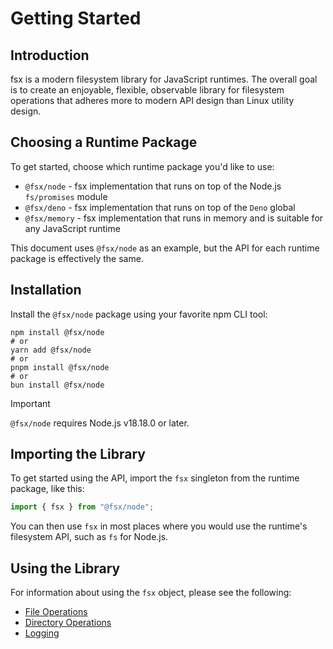 # Getting Started

## Introduction

fsx is a modern filesystem library for JavaScript runtimes. The overall goal is to create an enjoyable, flexible, observable library for filesystem operations that adheres more to modern API design than Linux utility design.

## Choosing a Runtime Package

To get started, choose which runtime package you'd like to use:

* `@fsx/node` - fsx implementation that runs on top of the Node.js `fs/promises` module
* `@fsx/deno` - fsx implementation that runs on top of the `Deno` global
* `@fsx/memory` - fsx implementation that runs in memory and is suitable for any JavaScript runtime

This document uses `@fsx/node` as an example, but the API for each runtime package is effectively the same.

## Installation

Install the `@fsx/node` package using your favorite npm CLI tool:

```shell
npm install @fsx/node
# or
yarn add @fsx/node
# or
pnpm install @fsx/node
# or 
bun install @fsx/node
```

> [!IMPORTANT]
> `@fsx/node` requires Node.js v18.18.0 or later.

## Importing the Library

To get started using the API, import the `fsx` singleton from the runtime package, like this:

```js
import { fsx } from "@fsx/node";
```

You can then use `fsx` in most places where you would use the runtime's filesystem API, such as `fs` for Node.js.

## Using the Library

For information about using the `fsx` object, please see the following:

* [File Operations](./file-operations.md)
* [Directory Operations](./directory-operations.md)
* [Logging](./logging.md)
